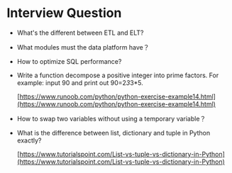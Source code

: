 # Interview Question

- What's the different between ETL and ELT?

- What modules must the data platform have？

- How to optimize SQL performance?

- Write a function decompose a positive integer into prime factors. For example: input 90 and print out 90=2*3*3*5.

  [https://www.runoob.com/python/python-exercise-example14.html](https://www.runoob.com/python/python-exercise-example14.html)

- How to swap two variables without using a temporary variable？

- What is the difference between list, dictionary and tuple in Python exactly?

  [https://www.tutorialspoint.com/List-vs-tuple-vs-dictionary-in-Python](https://www.tutorialspoint.com/List-vs-tuple-vs-dictionary-in-Python)
